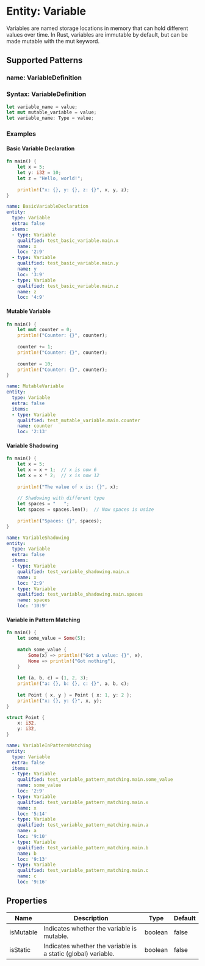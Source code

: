 # Entity: Variable

Variables are named storage locations in memory that can hold different values over time. In Rust, variables are immutable by default, but can be made mutable with the mut keyword.

## Supported Patterns

### name: VariableDefinition
### Syntax: VariableDefinition
```rust
let variable_name = value;
let mut mutable_variable = value;
let variable_name: Type = value;
```

### Examples

#### Basic Variable Declaration
```rust
fn main() {
    let x = 5;
    let y: i32 = 10;
    let z = "Hello, world!";
    
    println!("x: {}, y: {}, z: {}", x, y, z);
}
```

```yaml
name: BasicVariableDeclaration
entity:
  type: Variable
  extra: false
  items:
  - type: Variable
    qualified: test_basic_variable.main.x
    name: x
    loc: '2:9'
  - type: Variable
    qualified: test_basic_variable.main.y
    name: y
    loc: '3:9'
  - type: Variable
    qualified: test_basic_variable.main.z
    name: z
    loc: '4:9'
```

#### Mutable Variable
```rust
fn main() {
    let mut counter = 0;
    println!("Counter: {}", counter);
    
    counter += 1;
    println!("Counter: {}", counter);
    
    counter = 10;
    println!("Counter: {}", counter);
}
```

```yaml
name: MutableVariable
entity:
  type: Variable
  extra: false
  items:
  - type: Variable
    qualified: test_mutable_variable.main.counter
    name: counter
    loc: '2:13'
```

#### Variable Shadowing
```rust
fn main() {
    let x = 5;
    let x = x + 1;  // x is now 6
    let x = x * 2;  // x is now 12
    
    println!("The value of x is: {}", x);
    
    // Shadowing with different type
    let spaces = "   ";
    let spaces = spaces.len();  // Now spaces is usize
    
    println!("Spaces: {}", spaces);
}
```

```yaml
name: VariableShadowing
entity:
  type: Variable
  extra: false
  items:
  - type: Variable
    qualified: test_variable_shadowing.main.x
    name: x
    loc: '2:9'
  - type: Variable
    qualified: test_variable_shadowing.main.spaces
    name: spaces
    loc: '10:9'
```

#### Variable in Pattern Matching
```rust
fn main() {
    let some_value = Some(5);
    
    match some_value {
        Some(x) => println!("Got a value: {}", x),
        None => println!("Got nothing"),
    }
    
    let (a, b, c) = (1, 2, 3);
    println!("a: {}, b: {}, c: {}", a, b, c);
    
    let Point { x, y } = Point { x: 1, y: 2 };
    println!("x: {}, y: {}", x, y);
}

struct Point {
    x: i32,
    y: i32,
}
```

```yaml
name: VariableInPatternMatching
entity:
  type: Variable
  extra: false
  items:
  - type: Variable
    qualified: test_variable_pattern_matching.main.some_value
    name: some_value
    loc: '2:9'
  - type: Variable
    qualified: test_variable_pattern_matching.main.x
    name: x
    loc: '5:14'
  - type: Variable
    qualified: test_variable_pattern_matching.main.a
    name: a
    loc: '9:10'
  - type: Variable
    qualified: test_variable_pattern_matching.main.b
    name: b
    loc: '9:13'
  - type: Variable
    qualified: test_variable_pattern_matching.main.c
    name: c
    loc: '9:16'
```

## Properties

| Name | Description | Type | Default |
|------|-------------|------|---------|
| isMutable | Indicates whether the variable is mutable. | boolean | false |
| isStatic | Indicates whether the variable is a static (global) variable. | boolean | false |